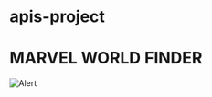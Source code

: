 # apis-project
# MARVEL WORLD FINDER
![Alert](https://giphy.com/gifs/internet-i-love-the-lrAG3NWoiwhYk)